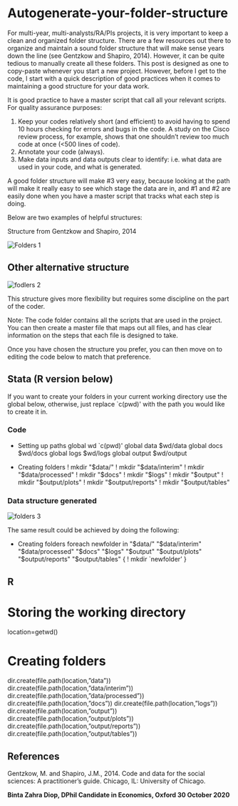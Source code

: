 # Autogenerate-your-folder-structure

For multi-year, multi-analysts/RA/PIs projects, it is very important to keep a clean and organized folder structure. There are a few resources out there to organize and maintain a sound folder structure that will make sense years down the line (see Gentzkow and Shapiro, 2014). However, it can be quite tedious to manually create all these folders. This post is designed as one to copy-paste whenever you start a new project. However, before I get to the code, I start with a quick description of good practices when it comes to maintaining a good structure for your data work.

It is good practice to have a master script that call all your relevant scripts. For quality assurance purposes: 
1.	Keep your codes relatively short (and efficient) to avoid having to spend 10 hours checking for errors and bugs in the code. A study on the Cisco review process, for example, shows that one shouldn’t review too much code at once (<500 lines of code). 
2.	Annotate your code (always).
3.	Make data inputs and data outputs clear to identify: i.e. what data are used in your code, and what is generated. 

A good folder structure will make #3 very easy, because looking at the path will make it really easy to see which stage the data are in, and #1 and #2 are easily done when you have a master script that tracks what each step is doing. 

Below are two examples of helpful structures: 

Structure from Gentzkow and Shapiro, 2014

![Folders 1](https://github.com/csae-coders-corner/Autogenerate-your-folder-structure/assets/148211163/5c774978-1982-4cb6-b807-996b926e4e61)

## Other alternative structure

![fodlers 2](https://github.com/csae-coders-corner/Autogenerate-your-folder-structure/assets/148211163/1bd5b6fb-6216-4f68-88d4-36fcc97545fe)

This structure gives more flexibility but requires some discipline on the part of the coder.

Note: The code folder contains all the scripts that are used in the project. You can then create a master file that maps out all files, and has clear information on the steps that each file is designed to take.

Once you have chosen the structure you prefer, you can then move on to editing the code below to match that preference.

## Stata (R version below) 

If you want to create your folders in your current working directory use the global below, otherwise, just replace `c(pwd)' with the path you would like to create it in. 

### Code
* Setting up paths
global wd   `c(pwd)' 
global data $wd/data
global docs $wd/docs
global logs $wd/logs
global output $wd/output

* Creating folders
! mkdir "$data/"
! mkdir "$data/interim"
! mkdir "$data/processed"
! mkdir "$docs"
! mkdir "$logs"
! mkdir "$output"
! mkdir "$output/plots"
! mkdir "$output/reports"
! mkdir "$output/tables"

###  Data structure generated
![folders 3](https://github.com/csae-coders-corner/Autogenerate-your-folder-structure/assets/148211163/d6e96706-08da-4bed-8171-e8e070976f4d)

The same result could be achieved by doing the following: 

* Creating folders
foreach newfolder in "$data/" "$data/interim" "$data/processed" "$docs"               "$logs" "$output" "$output/plots" "$output/reports" "$output/tables" {
	! mkdir `newfolder’
}

## R

# Storing the working directory
location=getwd()

# Creating folders 
dir.create(file.path(location,”data”))
dir.create(file.path(location,”data/interim”))
dir.create(file.path(location,”data/processed”))
dir.create(file.path(location,”docs”))
dir.create(file.path(location,”logs”))
dir.create(file.path(location,”output”))
dir.create(file.path(location,”output/plots”))
dir.create(file.path(location,”output/reports”))
dir.create(file.path(location,”output/tables”))

## References

Gentzkow, M. and Shapiro, J.M., 2014. Code and data for the social sciences: A practitioner’s guide. Chicago, IL: University of Chicago.


**Binta Zahra Diop, DPhil Candidate in Economics, Oxford
30 October 2020**
